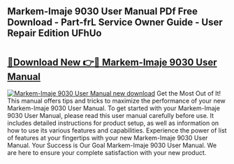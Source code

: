 ## Markem-Imaje 9030 User Manual PDf Free Download - Part-frL Service Owner Guide - User Repair Edition UFhUo

# <h2><a href="http://cf19366.oget.top/?id=Markem-Imaje+9030+User+Manual">🔗Download New 👉🔴 Markem-Imaje 9030 User Manual</a></h2>

[![Markem-Imaje 9030 User Manual new download](https://i.imgur.com/5g1atiW.png)](http://cf19366.oget.top/?id=Markem-Imaje+9030+User+Manual)
Get the Most Out of It! This manual offers tips and tricks to maximize the performance of your new Markem-Imaje 9030 User Manual. To get started with your Markem-Imaje 9030 User Manual, please read this user manual carefully before use. It includes detailed instructions for product setup, as well as information on how to use its various features and capabilities. Experience the power of list of features at your fingertips with your new Markem-Imaje 9030 User Manual. Your Success is Our Goal Markem-Imaje 9030 User Manual. We are here to ensure your complete satisfaction with your new product.
